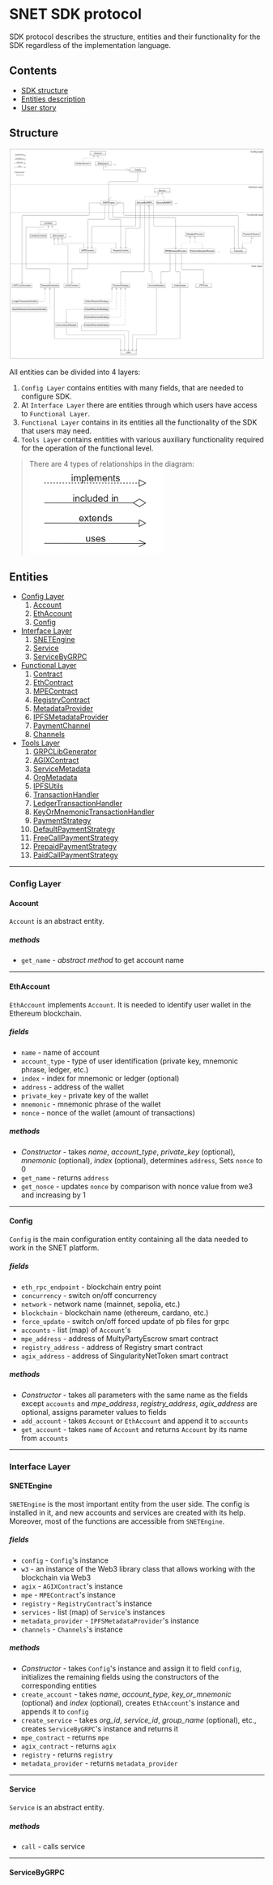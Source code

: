 # SNET SDK protocol

SDK protocol describes the structure, entities and their functionality for the SDK 
regardless of the implementation language.

## Contents

- [SDK structure](#structure)
- [Entities description](#entities)
- [User story]()

## Structure

![Entities diagram](resources/ClassDiagram_v4.png)

All entities can be divided into 4 layers:
1. `Config Layer` contains entities with many fields, that are needed to configure SDK.
2. At `Interface Layer` there are entities through which users have access to `Functional Layer`.
3. `Functional Layer` contains in its entities all the functionality of the SDK that users may need.
4. `Tools Layer` contains entities with various auxiliary functionality 
required for the operation of the functional level.

> There are 4 types of relationships in the diagram:\
> ![relationships](resources/connections.png)

## Entities

- [Config Layer](#config-layer)
  1. [Account](#account)
  2. [EthAccount](#ethaccount)
  3. [Config](#config)
- [Interface Layer](#interface-layer)
  1. [SNETEngine](#snetengine)
  2. [Service](#service)
  3. [ServiceByGRPC](#servicebygrpc)
- [Functional Layer]()
  1. [Contract]()
  2. [EthContract]()
  3. [MPEContract]()
  4. [RegistryContract]()
  5. [MetadataProvider]()
  6. [IPFSMetadataProvider]()
  7. [PaymentChannel]()
  8. [Channels]()
- [Tools Layer]()
  1. [GRPCLibGenerator]()
  2. [AGIXContract]()
  3. [ServiceMetadata]()
  4. [OrgMetadata]()
  5. [IPFSUtils]()
  6. [TransactionHandler]()
  7. [LedgerTransactionHandler]()
  8. [KeyOrMnemonicTransactionHandler]()
  9. [PaymentStrategy]()
  10. [DefaultPaymentStrategy]()
  11. [FreeCallPaymentStrategy]()
  12. [PrepaidPaymentStrategy]()
  13. [PaidCallPaymentStrategy]()

---

### Config Layer

#### Account

`Account` is an abstract entity.

##### methods

- `get_name` - *abstract method* to get account name

---

#### EthAccount

`EthAccount` implements `Account`. It is needed to identify user wallet in the Ethereum blockchain.

##### fields

- `name` -  name of account
- `account_type` - type of user identification (private key, mnemonic phrase, ledger, etc.)
- `index` - index for mnemonic or ledger (optional)
- `address` - address of the wallet
- `private_key` - private key of the wallet
- `mnemonic` - mnemonic phrase of the wallet
- `nonce` - nonce of the wallet (amount of transactions)

##### methods

- _Constructor_ - takes _name_, _account_type_, _private_key_ (optional), _mnemonic_ (optional), _index_ (optional),
determines `address`, Sets `nonce` to 0
- `get_name` - returns `address`
- `get_nonce` - updates `nonce` by comparison with nonce value from we3 and increasing by 1

---

#### Config

`Config` is the main configuration entity containing all the data needed to work in the SNET platform.

##### fields

- `eth_rpc_endpoint` - blockchain entry point
- `concurrency` - switch on/off concurrency
- `network` - network name  (mainnet, sepolia, etc.)
- `blockchain` - blockchain name (ethereum, cardano, etc.)
- `force_update` - switch on/off forced update of pb files for grpc
- `accounts` - list (map) of `Account`'s
- `mpe_address` - address of MultyPartyEscrow smart contract
- `registry_address` - address of Registry smart contract
- `agix_address` - address of SingularityNetToken smart contract

##### methods

- _Constructor_ - takes all parameters with the same name as the fields except `accounts`
and _mpe_address_, _registry_address_, _agix_address_ are optional, assigns parameter values to fields
- `add_account` - takes `Account` or `EthAccount` and append it to `accounts`
- `get_account` - takes `name` of `Account` and returns `Account` by its name from `accounts`

---

### Interface Layer

#### SNETEngine

`SNETEngine` is the most important entity from the user side. The config is installed in it, 
and new accounts and services are created with its help. 
Moreover, most of the functions are accessible from `SNETEngine`.

##### fields

- `config` - `Config`'s instance 
- `w3` - an instance of the Web3 library class that allows working with the blockchain via Web3
- `agix` - `AGIXContract`'s instance
- `mpe` - `MPEContract`'s instance
- `registry` - `RegistryContract`'s instance
- `services` - list (map) of `Service`'s instances
- `metadata_provider` - `IPFSMetadataProvider`'s instance
- `channels` - `Channels`'s instance

##### methods

- _Constructor_ - takes `Config`'s instance and assign it to field `config`, 
initializes the remaining fields using the constructors of the corresponding entities
- `create_account` - takes _name_, _account_type_, _key_or_mnemonic_ (optional)
and _index_ (optional), creates `EthAccount`'s instance and appends it to `config`
- `create_service` - takes _org_id_, _service_id_, _group_name_ (optional), etc.,
creates `ServiceByGRPC`'s instance and returns it
- `mpe_contract` - returns `mpe`
- `agix_contract` - returns `agix`
- `registry` - returns `registry`
- `metadata_provider` - returns `metadata_provider`

---

#### Service

`Service` is an abstract entity.

##### methods

- `call` - calls service

---

#### ServiceByGRPC



